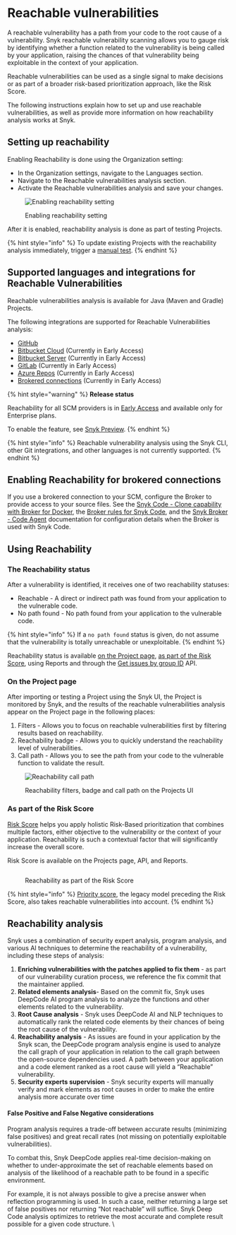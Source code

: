 # Reachable vulnerabilities

A reachable vulnerability has a path from your code to the root cause of a vulnerability. Snyk reachable vulnerability scanning allows you to gauge risk by identifying whether a function related to the vulnerability is being called by your application, raising the chances of that vulnerability being exploitable in the context of your application.

Reachable vulnerabilities can be used as a single signal to make decisions or as part of a broader risk-based prioritization approach, like the Risk Score.&#x20;

The following instructions explain how to set up and use reachable vulnerabilities, as well as provide more information on how reachability analysis works at Snyk.&#x20;

## Setting up reachability&#x20;

Enabling Reachability is done using the Organization setting:&#x20;

* In the Organization settings, navigate to the Languages section.
* Navigate to the Reachable vulnerabilities analysis section.
* Activate the Reachable vulnerabilities analysis and save your changes.

<figure><img src="../../.gitbook/assets/image (2) (9).png" alt="Enabling reachability setting"><figcaption><p>Enabling reachability setting</p></figcaption></figure>

After it is enabled, reachability analysis is done as part of testing Projects.&#x20;

{% hint style="info" %}
To update existing Projects with the reachability analysis immediately, trigger a [manual test](../../scan-with-snyk/pull-requests/snyk-fix-pull-or-merge-requests/#manual-pull-and-merge-requests-for-project-code).
{% endhint %}

## Supported languages and integrations for Reachable Vulnerabilities

Reachable vulnerabilities analysis is available for Java (Maven and Gradle) Projects.

The following integrations are supported for Reachable Vulnerabilities analysis:

* [GitHub](../../integrate-with-snyk/git-repositories-scms-integrations-with-snyk/snyk-github-integration.md)&#x20;
* [Bitbucket Cloud](../../integrate-with-snyk/git-repositories-scms-integrations-with-snyk/snyk-bitbucket-cloud-app-integration.md) (Currently in Early Access)
* [Bitbucket Server](../../integrate-with-snyk/git-repositories-scms-integrations-with-snyk/snyk-bitbucket-data-center-server-integration.md) (Currently in Early Access)
* [GitLab](../../integrate-with-snyk/git-repositories-scms-integrations-with-snyk/snyk-gitlab-integration.md) (Currently in Early Access)
* [Azure Repos](../../integrate-with-snyk/git-repositories-scms-integrations-with-snyk/snyk-azure-repositories-tfs-integration.md) (Currently in Early Access)
* [Brokered connections](../../enterprise-configuration/snyk-broker/connections-with-snyk-broker.md) (Currently in Early Access)

{% hint style="warning" %}
**Release status**&#x20;

Reachability for all SCM providers is in [Early Access](../../getting-started/snyk-release-process.md#early-access) and available only for Enterprise plans.

To enable the feature, see [Snyk Preview](https://docs.snyk.io/snyk-admin/manage-settings/snyk-preview).
{% endhint %}

{% hint style="info" %}
Reachable vulnerability analysis using the Snyk CLI, other Git integrations, and other languages is not currently supported.
{% endhint %}

## **Enabling Reachability for brokered connections**

If you use a brokered connection to your SCM, configure the Broker to provide access to your source files. See the [Snyk Code - Clone capability with Broker for Docker](../../enterprise-configuration/snyk-broker/install-and-configure-snyk-broker/advanced-configuration-for-snyk-broker-docker-installation/snyk-code-clone-capability-with-broker-for-docker.md), the [Broker rules for Snyk Code](../../enterprise-configuration/snyk-broker/install-and-configure-snyk-broker/advanced-configuration-for-helm-chart-installation/broker-rules-for-snyk-code.md), and the [Snyk Broker - Code Agent](../../enterprise-configuration/snyk-broker/snyk-broker-code-agent/) documentation for configuration details when the Broker is used with Snyk Code.&#x20;

## Using Reachability

### The Reachability status&#x20;

After a vulnerability is identified, it receives one of two reachability statuses:

* Reachable - A direct or indirect path was found from your application to the vulnerable code.
* No path found - No path found from your application to the vulnerable code.

{% hint style="info" %}
If a `no path found` status is given, do not assume that the vulnerability is totally unreachable or unexploitable.
{% endhint %}

Reachability status is available [on the Project page](reachable-vulnerabilities.md#on-the-project-page), [as part of the Risk Score](reachable-vulnerabilities.md#as-part-of-the-risk-score), using Reports and through the [Get issues by group ID](https://apidocs.snyk.io/?#get-/groups/-group\_id-/issues) API.

### On the Project page

After importing or testing a Project using the Snyk UI, the Project is monitored by Snyk, and the results of the reachable vulnerabilities analysis appear on the Project page in the following places:

1. Filters - Allows you to focus on reachable vulnerabilities first by filtering results based on reachability.
2. Reachability badge - Allows you to quickly understand the reachability level of vulnerabilities.
3. Call path - Allows you to see the path from your code to the vulnerable function to validate the result.

<figure><img src="../../.gitbook/assets/image (124) (1) (1) (1) (2) (1) (1) (1) (2) (2).png" alt="Reachability call path"><figcaption><p>Reachability filters, badge and call path on the Projects UI</p></figcaption></figure>

### As part of the Risk Score

[Risk Score](risk-score.md) helps you apply holistic Risk-Based prioritization that combines multiple factors, either objective to the vulnerability or the context of your application. Reachability is such a contextual factor that will significantly increase the overall score.&#x20;

Risk Score is available on the Projects page, API, and Reports.&#x20;

<div data-full-width="false">

<figure><img src="../../.gitbook/assets/image (1) (7).png" alt=""><figcaption><p>Reachability as part of the Risk Score</p></figcaption></figure>

</div>

{% hint style="info" %}
[Priority score](../../scan-with-snyk/find-and-manage-priority-issues/priority-score.md), the legacy model preceding the Risk Score, also takes reachable vulnerabilities into account.&#x20;
{% endhint %}

## Reachability analysis&#x20;

Snyk uses a combination of security expert analysis, program analysis, and various AI techniques to determine the reachability of a vulnerability, including these steps of analysis:&#x20;

1. **Enriching vulnerabilities with the patches applied to fix them** - as part of our vulnerability curation process, we reference the fix commit that the maintainer applied.&#x20;
2. **Related elements analysis**- Based on the commit fix, Snyk uses DeepCode AI program analysis to analyze the functions and other elements related to the vulnerability.&#x20;
3. **Root Cause analysis** - Snyk uses DeepCode AI and NLP techniques to automatically rank the related code elements by their chances of being the root cause of the vulnerability.  &#x20;
4. **Reachability analysis** -  As issues are found in your application by the Snyk scan, the DeepCode program analysis engine is used to analyze the call graph of your application in relation to the call graph between the open-source dependencies used. A path between your application and a code element ranked as a root cause will yield a “Reachable” vulnerability.&#x20;
5. **Security experts supervision** - Snyk security experts will manually verify and mark elements as root causes in order to make the entire analysis more accurate over time

#### False Positive and False Negative considerations

Program analysis requires a trade-off between accurate results (minimizing false positives) and great recall rates (not missing on potentially exploitable vulnerabilities).&#x20;

To combat this, Snyk DeepCode applies real-time decision-making on whether to under-approximate the set of reachable elements based on analysis of the likelihood of a reachable path to be found in a specific environment. &#x20;

For example, it is not always possible to give a precise answer when reflection programming is used. In such a case, neither returning a large set of false positives nor returning “Not reachable” will suffice. Snyk Deep Code analysis optimizes to retrieve the most accurate and complete result possible for a given code structure. \
